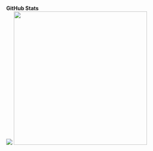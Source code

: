 <summary><b>GitHub Stats</b></summary>
<a href="https://github.com/Samuelkinson"><img src="https://github-readme-stats.vercel.app/api?username=Samuelkinson&show_icons=true&theme=dark"/></a>
<a href="https://github.com/Samuelkinson"><img src="https://github-readme-stats.vercel.app/api/top-langs/?username=Samuelkinson&theme=dark" width="355"/></a>
<br></br>
